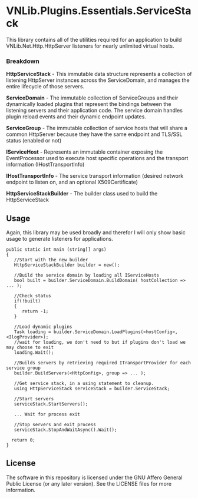 # VNLib.Plugins.Essentials.ServiceStack

This library contains all of the utilities required for an application to build VNLib.Net.Http.HttpServer listeners for nearly unlimited virtual hosts.

### Breakdown

**HttpServiceStack** - This immutable data structure represents a collection of listening HttpServer instances across the ServiceDomain, and manages the entire lifecycle of those servers.

**ServiceDomain** - The immutable collection of ServiceGroups and their dynamically loaded plugins that represent the bindings between the listening servers and their application code. The service domain handles plugin reload events and their dynamic endpoint updates.

**ServiceGroup** - The immutable collection of service hosts that will share a common HttpServer because they have the same endpoint and TLS/SSL status (enabled or not)

**IServiceHost** - Represents an immutable container exposing the EventProcessor used to execute host specific operations and the transport information (IHostTransportInfo)

**IHostTransportInfo** - The service transport information (desired network endpoint to listen on, and an optional X509Certificate)

**HttpServiceStackBuilder** - The builder class used to build the HttpServiceStack

## Usage
Again, this library may be used broadly and therefor I will only show basic usage to generate listeners for applications.

```programming language C#
public static int main (string[] args)
{
   //Start with the new builder
   HttpServiceStackBuilder builder = new();
   
   //Build the service domain by loading all IServiceHosts
   bool built = builder.ServiceDomain.BuildDomain( hostCollection => ... );
   
   //Check status
   if(!built)
   {
      return -1;
   }
   
   //Load dynamic plugins
   Task loading = builder.ServiceDomain.LoadPlugins(<hostConfig>,<IlogProvider>);
   //wait for loading, we don't need to but if plugins don't load we may choose to exit
   loading.Wait();
   
   //Builds servers by retrieving required ITransportProvider for each service group
   builder.BuildServers(<HttpConfig>, group => ... );
   
   //Get service stack, in a using statement to cleanup. 
   using HttpServiceStack serviceStack = builder.ServiceStack;
   
   //Start servers
   serviceStack.StartServers();
  
   ... Wait for process exit
   
   //Stop servers and exit process
   serviceStack.StopAndWaitAsync().Wait();
   
  return 0;
}
```

## License

The software in this repository is licensed under the GNU Affero General Public License (or any later version).
See the LICENSE files for more information.


